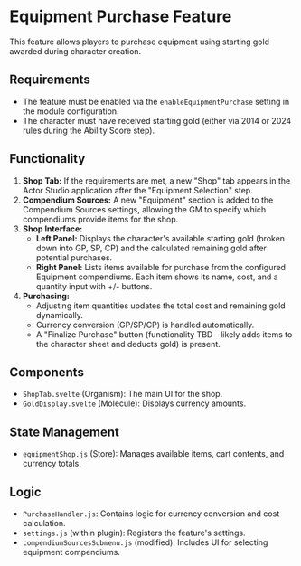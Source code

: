 # Equipment Purchase Feature

This feature allows players to purchase equipment using starting gold awarded during character creation.

## Requirements

- The feature must be enabled via the `enableEquipmentPurchase` setting in the module configuration.
- The character must have received starting gold (either via 2014 or 2024 rules during the Ability Score step).

## Functionality

1.  **Shop Tab:** If the requirements are met, a new "Shop" tab appears in the Actor Studio application after the "Equipment Selection" step.
2.  **Compendium Sources:** A new "Equipment" section is added to the Compendium Sources settings, allowing the GM to specify which compendiums provide items for the shop.
3.  **Shop Interface:**
    *   **Left Panel:** Displays the character's available starting gold (broken down into GP, SP, CP) and the calculated remaining gold after potential purchases.
    *   **Right Panel:** Lists items available for purchase from the configured Equipment compendiums. Each item shows its name, cost, and a quantity input with +/- buttons.
4.  **Purchasing:**
    *   Adjusting item quantities updates the total cost and remaining gold dynamically.
    *   Currency conversion (GP/SP/CP) is handled automatically.
    *   A "Finalize Purchase" button (functionality TBD - likely adds items to the character sheet and deducts gold) is present.

## Components

- `ShopTab.svelte` (Organism): The main UI for the shop.
- `GoldDisplay.svelte` (Molecule): Displays currency amounts.

## State Management

- `equipmentShop.js` (Store): Manages available items, cart contents, and currency totals.

## Logic

- `PurchaseHandler.js`: Contains logic for currency conversion and cost calculation.
- `settings.js` (within plugin): Registers the feature's settings.
- `compendiumSourcesSubmenu.js` (modified): Includes UI for selecting equipment compendiums.
